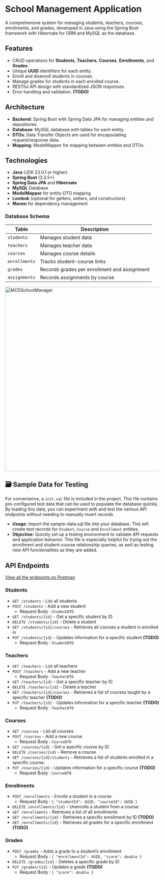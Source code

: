 # School Management Application

A comprehensive system for managing students, teachers, courses, enrollments, and grades, developed in Java using the Spring Boot framework with Hibernate for ORM and MySQL as the database.

## Features

- CRUD operations for **Students**, **Teachers**, **Courses**, **Enrollments**, and **Grades**.
- Unique **UUID** identifiers for each entity.
- Enroll and disenroll students in courses.
- Manage grades for students in each enrolled course.
- RESTful API design with standardized JSON responses.
- Error handling and validation. **(TODO)**

## Architecture

- **Backend**: Spring Boot with Spring Data JPA for managing entities and repositories.
- **Database**: MySQL database with tables for each entity.
- **DTOs**: Data Transfer Objects are used for encapsulating request/response data.
- **Mapping**: ModelMapper for mapping between entities and DTOs.

## Technologies

- **Java** (JDK 23.0.1 or higher)
- **Spring Boot** (3.3.5+)
- **Spring Data JPA** and **Hibernate**
- **MySQL** Database
- **ModelMapper** for entity-DTO mapping
- **Lombok** (optional for getters, setters, and constructors)
- **Maven** for dependency management

### Database Schema

| Table         | Description                                  |
|---------------|----------------------------------------------|
| ``students``  | Manages student data                         |
| `teachers`    | Manages teacher data                         |
| `courses`     | Manages course details                       |
| `enrollments` | Tracks student-course links                  |
| `grades`      | Records grades per enrollment and assignment |
| `assignments`  | Records assignments by course                |

<img src="https://github.com/user-attachments/assets/d4302390-c8c4-4277-988a-cb4c68855d51" alt="MCDSchoolManager" width="600"/>


## 🗃️ Sample Data for Testing

For convenience, a `init.sql` file is included in the project. This file contains pre-configured test data that can be used to populate the database quickly. By loading this data, you can experiment with and test the various API endpoints without needing to manually insert records.

- **Usage:** Import the sample-data.sql file into your database. This will create test records for `Student`, `Course` and `Enrollment` entities.
- **Objective:** Quickly set up a testing environment to validate API requests and application behavior.
This file is especially helpful for trying out the enrollment and student-course relationship queries, as well as testing new API functionalities as they are added.

## API Endpoints

[View all the endpoints on Postman](https://web.postman.co/workspace/1dcef16f-204d-4823-ba5f-c8e32e5ffaed/overview)

### Students

- `GET /students` - List all students
- `POST /students` - Add a new student
  - Request Body : `StudentDTO`
- `GET /students/{id}` - Get a specific student by ID
- `DELETE /students/{id}` - Delete a student
- `GET /students/{id}/courses` - Retrieves all courses a student is enrolled in
- `PUT /students/{id}` - Updates information for a specific student **(TODO)**
    - Request Body : `StudentDTO`

### Teachers

- `GET /teachers` - List all teachers
- `POST /teachers` - Add a new teacher
  - Request Body : `TeacherDTO`
- `GET /teachers/{id}` - Get a specific teacher by ID
- `DELETE /teachers/{id}` - Delete a teacher
- `GET /teachers/{id}/courses` - Retrieves a list of courses taught by a specific teacher **(TODO)**
- `PUT /teachers/{id}` - Updates information for a specific teacher **(TODO)**
    - Request Body : `TeacherDTO`

### Courses

- `GET /courses` - List all courses
- `POST /courses` - Add a new course
    - Request Body : `CourseDTO`
- `GET /courses/{id}` - Get a specific course by ID
- `DELETE /courses/{id}` - Remove a course
- `GET /courses/{id}/students` - Retrieves a list of students enrolled in a specific course.
- `PUT /courses/{id}` - Updates information for a specific course **(TODO)**
  - Request Body : `CourseDTO`

### Enrollments

- `POST /enrollments` - Enrolls a student in a course
  - Request Body : `{ "studentId": UUID, "courseId": UUID }`
- `DELETE /enrollments/{id}` - Unenrolls a student from a course
- `GET /enrollments` - Retrieves a list of all enrollments
- `GET /enrollments/{id}` - Retrieves a specific enrollment by ID **(TODO)**
- `GET /enrollments/{id}` - Retrieves all grades for a specific enrollment **(TODO)**

### Grades

- `POST /grades` - Adds a grade to a student’s enrollment
  - Request Body : `{ "enrollmentId": UUID, "score": double }`
- `DELETE /grades/{id}` - Deletes a specific grade by ID
- `PUT /grades/{id}` - Updates a grade **(TODO)**
    - Request Body : `{ "score": double }`
